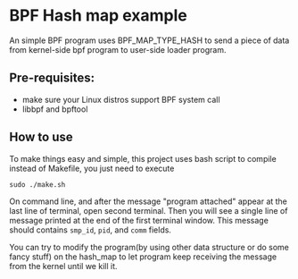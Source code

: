 # BPF Hash map example

An simple BPF program uses BPF_MAP_TYPE_HASH to send a piece of data from kernel-side bpf program to user-side loader program.

## Pre-requisites:
- make sure your Linux distros support BPF system call
- libbpf and bpftool
  
## How to use
To make things easy and simple, this project uses bash script to compile instead of Makefile, you just need to execute

```
sudo ./make.sh
```

On command line, and after the message "program attached" appear at the last line of terminal, open second terminal. Then you will see a single line of message printed at the end of the first terminal window. This message should contains `smp_id`, `pid`, and `comm` fields.

You can try to modify the program(by using other data structure or do some fancy stuff) on the hash_map to let program keep receiving the message from the kernel until we kill it.